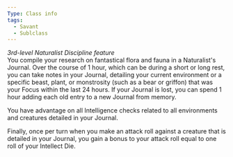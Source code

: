 ```yaml
---
Type: Class info
tags:
  - Savant
  - Sublclass
---
```

_3rd-level Naturalist Discipline feature_  
You compile your research on fantastical flora and fauna in a Naturalist's Journal. Over the course of 1 hour, which can be during a short or long rest, you can take notes in your Journal, detailing your current environment or a specific beast, plant, or monstrosity (such as a bear or griffon) that was your Focus within the last 24 hours. If your Journal is lost, you can spend 1 hour adding each old entry to a new Journal from memory.

You have advantage on all Intelligence checks related to all environments and creatures detailed in your Journal.

Finally, once per turn when you make an attack roll against a creature that is detailed in your Journal, you gain a bonus to your attack roll equal to one roll of your Intellect Die.
